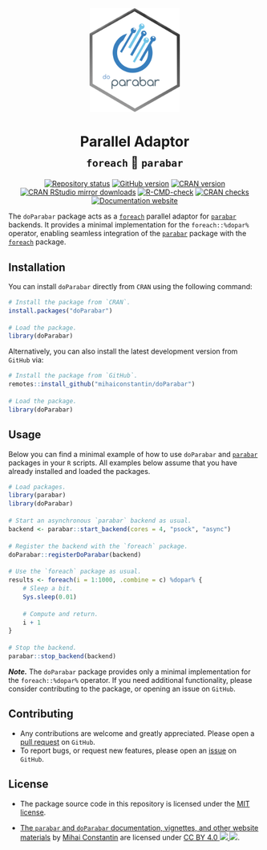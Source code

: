 <p align="center">
    <a href="https://parabar.mihaiconstantin.com">
        <img width="180px" src="man/figures/logo.png" alt="parabar logo"/>
    </a>
</p>

<h1 align="center">
    Parallel Adaptor
    <br>
    <sub><code style="display:inline">foreach</code> &#x1F50C; <code style="display:inline">parabar</code></sub>
</h1>

<!-- badges: start -->
<p align="center">
    <a href="https://www.repostatus.org/#active"><img src="https://www.repostatus.org/badges/latest/active.svg" alt="Repository status"/></a>
    <a href="https://github.com/mihaiconstantin/doParabar/releases"><img src="https://img.shields.io/github/v/release/mihaiconstantin/doParabar?display_name=tag&sort=semver" alt="GitHub version"/></a>
    <a href="https://cran.r-project.org/package=doParabar "><img src="https://www.r-pkg.org/badges/version/doParabar" alt="CRAN version"/></a>
    <a href="https://www.r-pkg.org/pkg/doParabar"><img src="https://cranlogs.r-pkg.org/badges/grand-total/doParabar" alt="CRAN RStudio mirror downloads"/></a>
    <a href="https://github.com/mihaiconstantin/doParabar/actions"><img src="https://github.com/mihaiconstantin/doParabar/workflows/R-CMD-check/badge.svg" alt="R-CMD-check" /></a>
    <a href="https://cran.r-project.org/web/checks/check_results_doParabar.html"><img src="https://badges.cranchecks.info/worst/doParabar.svg" alt="CRAN checks"/></a>
    <a href="https://parabar.mihaiconstantin.com"><img src="https://img.shields.io/badge/docs-website-brightgreen" alt="Documentation website"/></a>
</p>
<!-- badges: end -->

The `doParabar` package acts as a
[`foreach`](https://CRAN.R-project.org/package=foreach) parallel adaptor for
[`parabar`](https://parabar.mihaiconstantin.com) backends. It provides a minimal
implementation for the `foreach::%dopar%` operator, enabling seamless
integration of the [`parabar`](https://parabar.mihaiconstantin.com) package with
the [`foreach`](https://CRAN.R-project.org/package=foreach)  package.

## Installation

You can install `doParabar` directly from `CRAN` using the following command:

```r
# Install the package from `CRAN`.
install.packages("doParabar")

# Load the package.
library(doParabar)
```

Alternatively, you can also install the latest development version from `GitHub`
via:

```r
# Install the package from `GitHub`.
remotes::install_github("mihaiconstantin/doParabar")

# Load the package.
library(doParabar)
```

## Usage

Below you can find a minimal example of how to use `doParabar` and
[`parabar`](https://parabar.mihaiconstantin.com) packages in your `R` scripts.
All examples below assume that you have already installed and loaded the
packages.

```r
# Load packages.
library(parabar)
library(doParabar)

# Start an asynchronous `parabar` backend as usual.
backend <- parabar::start_backend(cores = 4, "psock", "async")

# Register the backend with the `foreach` package.
doParabar::registerDoParabar(backend)

# Use the `foreach` package as usual.
results <- foreach(i = 1:1000, .combine = c) %dopar% {
    # Sleep a bit.
    Sys.sleep(0.01)

    # Compute and return.
    i + 1
}

# Stop the backend.
parabar::stop_backend(backend)
```

**_Note._** The `doParabar` package provides only a minimal implementation for
the `foreach::%dopar%` operator. If you need additional functionality, please
consider contributing to the package, or opening an issue on `GitHub`.

## Contributing
- Any contributions are welcome and greatly appreciated. Please open a [pull
  request](https://github.com/mihaiconstantin/doParabar/pulls) on `GitHub`.
- To report bugs, or request new features, please open an
  [issue](https://github.com/mihaiconstantin/doParabar/issues) on `GitHub`.

## License
- The package source code in this repository is licensed under the [MIT
  license](https://opensource.org/license/mit).
- <p class="license-cc" xmlns:cc="https://creativecommons.org/ns#" xmlns:dct="https://purl.org/dc/terms/"><a property="dct:title" rel="cc:attributionURL" href="https://parabar.mihaiconstantin.com">The <code>parabar</code> and <code>doParabar</code> documentation, vignettes, and other website materials</a> by <a rel="cc:attributionURL dct:creator" property="cc:attributionName" href="https://mihaiconstantin.com">Mihai Constantin</a> are licensed under <a href="https://creativecommons.org/licenses/by/4.0/?ref=chooser-v1" target="_blank" rel="license noopener noreferrer" style="display:inline-block;">CC BY 4.0 <img style="height:22px!important" src="https://mirrors.creativecommons.org/presskit/icons/cc.svg?ref=chooser-v1"> <img style="height:22px!important" src="https://mirrors.creativecommons.org/presskit/icons/by.svg?ref=chooser-v1"></a>.</p>
